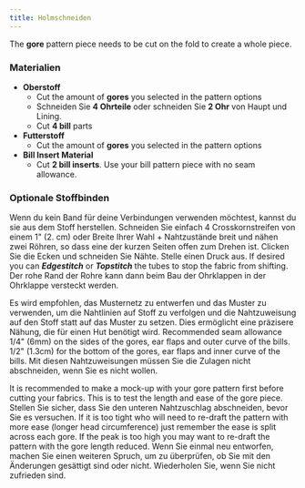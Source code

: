 ```yaml
---
title: Holmschneiden
---
```


The **gore** pattern piece needs to be cut on the fold to create a whole piece.

### Materialien

- **Oberstoff**
  - Cut the amount of **gores** you selected in the pattern options
  - Schneiden Sie **4 Ohrteile** oder schneiden Sie **2 Ohr** von Haupt und Lining.
  - Cut **4 bill** parts
- **Futterstoff**
  - Cut the amount of **gores** you selected in the pattern options
- **Bill Insert Material**
  - Cut **2 bill inserts**. Use your bill pattern piece with no seam allowance.

### Optionale Stoffbinden

Wenn du kein Band für deine Verbindungen verwenden möchtest, kannst du sie aus dem Stoff herstellen. Schneiden Sie einfach 4 Crosskornstreifen von einem 1" (2. cm) oder Breite Ihrer Wahl + Nahtzustände breit und nähen zwei Röhren, so dass eine der kurzen Seiten offen zum Drehen ist. Clicken Sie die Ecken und schneiden Sie Nähte. Stelle einen Druck aus. If desired you can _**Edgestitch**_ or _**Topstitch**_ the tubes to stop the fabric from shifting. Der rohe Rand der Rohre kann dann beim Bau der Ohrklappen in der Ohrklappe versteckt werden.

<Note>

Es wird empfohlen, das Musternetz zu entwerfen und das Muster zu verwenden, um die Nahtlinien auf Stoff zu verfolgen und die Nahtzuweisung auf den Stoff statt auf das Muster zu setzen. Dies ermöglicht eine präzisere Nähung, die für einen Hut benötigt wird. Recommended seam allowance 1/4" (6mm) on the sides of the gores, ear flaps and outer curve of the bills. 1/2" (1.3cm) for the bottom of the gores, ear flaps and inner curve of the bills. Mit diesen Nahtzuweisungen müssen Sie die Zulagen nicht abschneiden, wenn Sie es nicht wollen.

</Note>
<Warning>

It is recommended to make a mock-up with your gore pattern first before cutting your fabrics. This is to test the length and ease of the gore piece. Stellen Sie sicher, dass Sie den unteren Nahtzuschlag abschneiden, bevor Sie es versuchen. If it is too tight who will need to re-draft the pattern with more ease (longer head circumference) just remember the ease is split across each gore. If the peak is too high you may want to re-draft the pattern with the gore length reduced. Wenn Sie einmal neu entworfen, machen Sie einen weiteren Spruch, um zu überprüfen, ob Sie mit den Änderungen gesättigt sind oder nicht. Wiederholen Sie, wenn Sie nicht zufrieden sind.

</Warning>
